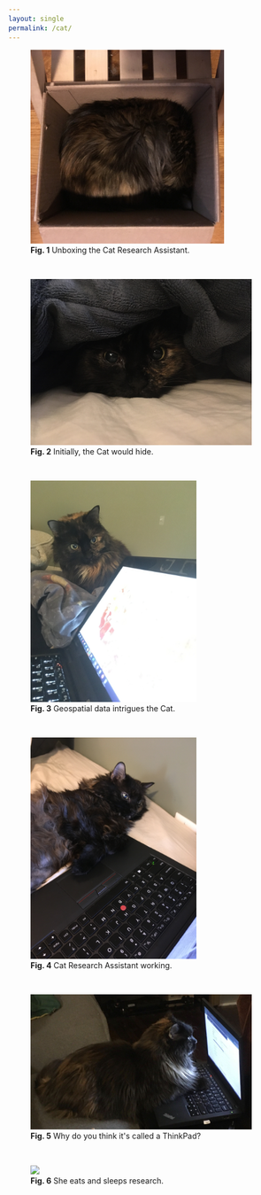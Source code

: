 ```yaml
---
layout: single
permalink: /cat/
---
```


<figure style="width:350px;height:400px" class="align-center">
	<img src="/assets/pillsbury/unboxing.JPG">
	<figcaption class="text-center"><b>Fig. 1</b> Unboxing the Cat Research Assistant. </figcaption>
</figure>

<figure style="width:400px;height:350px" class="align-center">
	<img src="/assets/pillsbury/blanket.JPG">
	<figcaption class="text-center"> <b>Fig. 2</b> Initially, the Cat would hide. </figcaption>
</figure>

<figure style="width:300px;height:450px" class="align-center">
	<img src="/assets/pillsbury/research_assistant.JPG">
	<figcaption class="text-center"><b>Fig. 3</b> Geospatial data intrigues the Cat. </figcaption>
</figure>

<figure style="width:300px;height:450px" class="align-center">
	<img src="/assets/pillsbury/research_assistant2.JPG">
	<figcaption class="text-center"><b>Fig. 4</b> Cat Research Assistant working. </figcaption>
</figure>

<figure style="width:400px;height:295px" class="align-center">
	<img src="/assets/pillsbury/research_assistant3.png">
	<figcaption class="text-center"><b>Fig. 5</b> Why do you think it's called a ThinkPad? </figcaption>
</figure>

<figure style="width:300px;height:288px" class="align-center">
	<img src="/assets/pillsbury/eats_sleeps_research.png">
	<figcaption class="text-center"><b>Fig. 6</b> She eats and sleeps research. </figcaption>
</figure>
